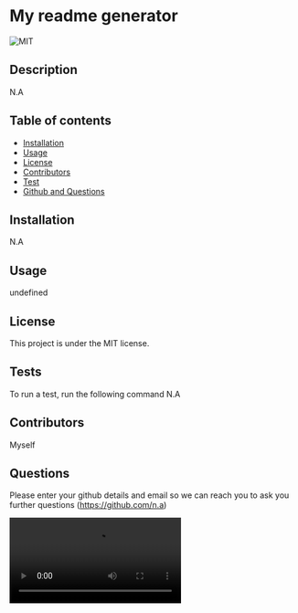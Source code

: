 # My readme generator
  ![MIT](https://img.shields.io/badge/license-MIT-blue.svg)
  ## Description
  N.A
  ## Table of contents
  * [Installation](#installation)
  * [Usage](#usage)
  * [License](#License)
  * [Contributors](#Contributors)
  * [Test](#tests)
  * [Github and Questions](#Questions)
  
  ## Installation
  N.A
  ## Usage
  undefined
  ## License
  This project is under the MIT license.
  ## Tests
  To run a test, run the following command
  N.A
  ## Contributors
  Myself
  ## Questions
  Please enter your github details and email so we can reach you to ask you further questions
 (https://github.com/n.a) 
  

<video src="20231207-1925-03.7448071.mp4" controls title="Title"></video>